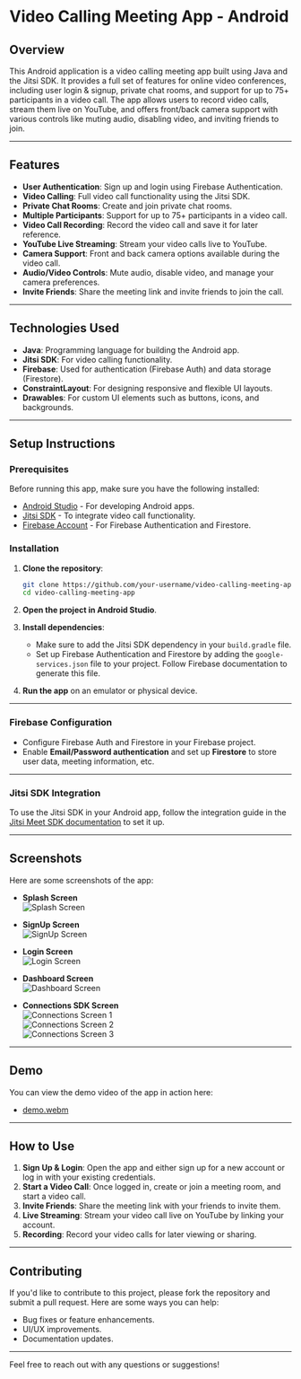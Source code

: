 # Video Calling Meeting App - Android

## Overview

This Android application is a video calling meeting app built using Java and the Jitsi SDK. It provides a full set of features for online video conferences, including user login & signup, private chat rooms, and support for up to 75+ participants in a video call. The app allows users to record video calls, stream them live on YouTube, and offers front/back camera support with various controls like muting audio, disabling video, and inviting friends to join.

---

## Features

- **User Authentication**: Sign up and login using Firebase Authentication.
- **Video Calling**: Full video call functionality using the Jitsi SDK.
- **Private Chat Rooms**: Create and join private chat rooms.
- **Multiple Participants**: Support for up to 75+ participants in a video call.
- **Video Call Recording**: Record the video call and save it for later reference.
- **YouTube Live Streaming**: Stream your video calls live to YouTube.
- **Camera Support**: Front and back camera options available during the video call.
- **Audio/Video Controls**: Mute audio, disable video, and manage your camera preferences.
- **Invite Friends**: Share the meeting link and invite friends to join the call.

---

## Technologies Used

- **Java**: Programming language for building the Android app.
- **Jitsi SDK**: For video calling functionality.
- **Firebase**: Used for authentication (Firebase Auth) and data storage (Firestore).
- **ConstraintLayout**: For designing responsive and flexible UI layouts.
- **Drawables**: For custom UI elements such as buttons, icons, and backgrounds.

---

## Setup Instructions

### Prerequisites

Before running this app, make sure you have the following installed:

- [Android Studio](https://developer.android.com/studio) - For developing Android apps.
- [Jitsi SDK](https://github.com/jitsi/jitsi-meet) - To integrate video call functionality.
- [Firebase Account](https://firebase.google.com/) - For Firebase Authentication and Firestore.

### Installation

1. **Clone the repository**:

    ```bash
    git clone https://github.com/your-username/video-calling-meeting-app.git
    cd video-calling-meeting-app
    ```

2. **Open the project in Android Studio**.

3. **Install dependencies**:
   - Make sure to add the Jitsi SDK dependency in your `build.gradle` file.
   - Set up Firebase Authentication and Firestore by adding the `google-services.json` file to your project. Follow Firebase documentation to generate this file.

4. **Run the app** on an emulator or physical device.

---

### Firebase Configuration

- Configure Firebase Auth and Firestore in your Firebase project.
- Enable **Email/Password authentication** and set up **Firestore** to store user data, meeting information, etc.

---

### Jitsi SDK Integration

To use the Jitsi SDK in your Android app, follow the integration guide in the [Jitsi Meet SDK documentation](https://github.com/jitsi/jitsi-meet) to set it up.

---

## Screenshots

Here are some screenshots of the app:

- **Splash Screen**  
  ![Splash Screen](https://github.com/user-attachments/assets/2bb153ee-d549-474c-befd-0579fec03584)

- **SignUp Screen**  
  ![SignUp Screen](https://github.com/user-attachments/assets/6b539332-a6b8-482d-83ee-c43c14274555)

- **Login Screen**  
  ![Login Screen](https://github.com/user-attachments/assets/863016ee-cc12-4fec-8c19-7643ecfc4f1f)

- **Dashboard Screen**  
  ![Dashboard Screen](https://github.com/user-attachments/assets/f074a55a-d8d4-40dc-b06e-22cd75e25c0d)

- **Connections SDK Screen**  
  ![Connections Screen 1](https://github.com/user-attachments/assets/d3026378-628d-4794-af73-8279f9fa7d63)  
  ![Connections Screen 2](https://github.com/user-attachments/assets/95b1cf1a-f010-430b-b0ef-277d2c15baf5)  
  ![Connections Screen 3](https://github.com/user-attachments/assets/e0d213dd-2f18-486b-ae3b-1811e9844b3d)

---

## Demo

You can view the demo video of the app in action here:

- [demo.webm](https://github.com/user-attachments/assets/b68a5e86-1aa2-4e63-b3ab-cf5a539cd135)

---

## How to Use

1. **Sign Up & Login**: Open the app and either sign up for a new account or log in with your existing credentials.
2. **Start a Video Call**: Once logged in, create or join a meeting room, and start a video call.
3. **Invite Friends**: Share the meeting link with your friends to invite them.
4. **Live Streaming**: Stream your video call live on YouTube by linking your account.
5. **Recording**: Record your video calls for later viewing or sharing.

---

## Contributing

If you'd like to contribute to this project, please fork the repository and submit a pull request. Here are some ways you can help:

- Bug fixes or feature enhancements.
- UI/UX improvements.
- Documentation updates.

---

Feel free to reach out with any questions or suggestions!
